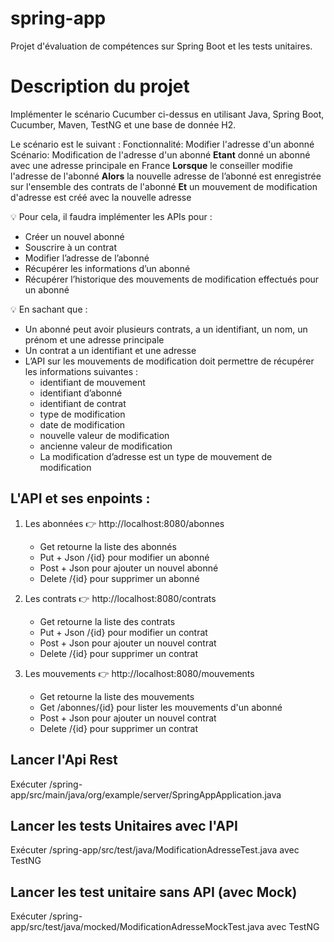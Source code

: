 # spring-app

Projet d'évaluation de compétences sur Spring Boot et les tests unitaires.

# Description du projet

Implémenter le scénario Cucumber ci-dessus en utilisant Java, Spring Boot, Cucumber, Maven, TestNG et une base de donnée H2.

Le scénario est le suivant :
	Fonctionnalité: Modifier l'adresse d'un abonné
		Scénario: Modification de l'adresse d'un abonné
			**Etant** donné un abonné avec une adresse principale en France
			**Lorsque** le conseiller modifie l'adresse de l'abonné
			**Alors** la nouvelle adresse de l’abonné est enregistrée sur l'ensemble des contrats de l'abonné
			**Et** un mouvement de modification d'adresse est créé avec la nouvelle adresse
			
:bulb: Pour cela, il faudra implémenter les APIs pour :
- Créer un nouvel abonné
- Souscrire à un contrat
- Modifier l’adresse de l’abonné
- Récupérer les informations d’un abonné
- Récupérer l’historique des mouvements de modification effectués pour un abonné

:bulb: En sachant que :
- Un abonné peut avoir plusieurs contrats, a un identifiant, un nom, un prénom et une adresse principale
- Un contrat a un identifiant et une adresse
- L’API sur les mouvements de modification doit permettre de récupérer les
informations suivantes : 
	- identifiant de mouvement 
	- identifiant d’abonné 
	- identifiant de contrat 
	- type de modification 
	- date de modification 
	- nouvelle valeur de modification
	- ancienne valeur de modification
	- La modification d’adresse est un type de mouvement de modification

## L'API et ses enpoints :

1. Les abonnées
:point_right: http://localhost:8080/abonnes
	- Get retourne la liste des abonnés
	- Put + Json /{id} pour modifier un abonné
	- Post + Json pour ajouter un nouvel abonné
	- Delete /{id} pour supprimer un abonné

2. Les contrats
:point_right: http://localhost:8080/contrats
	- Get retourne la liste des contrats
	- Put + Json /{id} pour modifier un contrat
	- Post + Json pour ajouter un nouvel contrat
	- Delete /{id} pour supprimer un contrat

3. Les mouvements 
:point_right: http://localhost:8080/mouvements
	- Get retourne la liste des mouvements
	- Get /abonnes/{id} pour lister les mouvements d'un abonné
	- Post + Json pour ajouter un nouvel contrat
	- Delete /{id} pour supprimer un contrat


## Lancer l'Api Rest

Exécuter /spring-app/src/main/java/org/example/server/SpringAppApplication.java

## Lancer les tests Unitaires avec l'API

Exécuter /spring-app/src/test/java/ModificationAdresseTest.java avec TestNG

## Lancer les test unitaire sans API (avec Mock)

Exécuter /spring-app/src/test/java/mocked/ModificationAdresseMockTest.java avec TestNG
